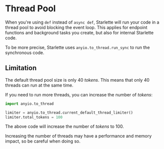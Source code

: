 # Thread Pool

When you're using `def` instead of `async def`, Starlette will run your code in a thread pool to avoid
blocking the event loop. This applies for endpoint functions and background tasks you create, but also
for internal Starlette code.

To be more precise, Starlette uses `anyio.to_thread.run_sync` to run the synchronous code.

## Limitation

The default thread pool size is only 40 _tokens_. This means that only 40 threads can run at the same time.

If you need to run more threads, you can increase the number of _tokens_:

```py
import anyio.to_thread

limiter = anyio.to_thread.current_default_thread_limiter()
limiter.total_tokens = 100
```

The above code will increase the number of _tokens_ to 100.

Increasing the number of threads may have a performance and memory impact, so be careful when doing so.
